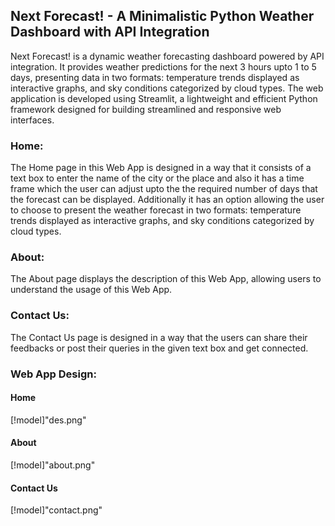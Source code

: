 ## Next Forecast! -  A Minimalistic Python Weather Dashboard with API Integration

Next Forecast! is a dynamic weather forecasting dashboard powered by API integration. It provides weather predictions for the next 3 hours upto 1 to 5 days, presenting data in two formats: temperature trends displayed as interactive graphs, and sky conditions categorized by cloud types. The web application is developed using Streamlit, a lightweight and efficient Python framework designed for building streamlined and responsive web interfaces.

### Home:

The Home page in this Web App is designed in a way that it consists of a text box to enter the name of the city or the place and also it has a time frame which the user can adjust upto the the required number of days that the forecast can be displayed.
Additionally it has an option allowing the user to choose to present the weather forecast in two formats: temperature trends displayed as interactive graphs, and sky conditions categorized by cloud types.

### About:

The About page displays the description of this Web App, allowing users to understand the usage of this Web App.

### Contact Us:

The Contact Us page is designed in a way that the users can share their feedbacks or post their queries in the given text box and get connected.

### Web App Design:

#### Home
[!model]"des.png"

#### About
[!model]"about.png"

#### Contact Us
[!model]"contact.png"

